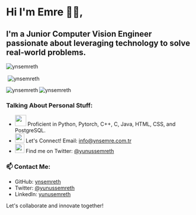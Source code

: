 # Hi I'm Emre 🚀🚀,

## I'm a Junior Computer Vision Engineer passionate about leveraging technology to solve real-world problems.

<p align="left"> <img src="https://komarev.com/ghpvc/?username=ynsemreth&label=Profile%20views&color=0e75b6&style=flat" alt="ynsemreth" /> </p>

<p>&nbsp;<img align="center" src="https://github-readme-stats.vercel.app/api?username=ynsemreth&show_icons=true&locale=en" alt="ynsemreth" /></p>

<p><img align="left" src="https://github-readme-stats.vercel.app/api/top-langs?username=ynsemreth&show_icons=true&locale=en&layout=compact" alt="ynsemreth" /></p>


<p><img align="center" src="https://github-readme-streak-stats.herokuapp.com/?user=ynsemreth&" alt="ynsemreth" /></p>


### Talking About Personal Stuff:
- <img src="https://media.giphy.com/media/WUlplcMpOCEmTGBtBW/giphy.gif" width="30"> Proficient in Python, Pytorch, C++, C, Java, HTML, CSS, and PostgreSQL.
- <img src="https://github.com/SP-XD/SP-XD/blob/main/images/message.gif?raw=true" width="25" /> Let's Connect! Email: info@ynsemre.com.tr
- <img src="https://github.com/SP-XD/SP-XD/blob/main/images/letterbox.gif?raw=true" width="25" /> Find me on Twitter: [@yunussemreth](https://twitter.com/yunussemreth)

### 📫 Contact Me:
- GitHub: [ynsemreth](https://github.com/ynsemreth)
- Twitter: [@yunussemreth](https://twitter.com/yunussemreth)
- LinkedIn: [yunusemreth](https://www.linkedin.com/in/yunusemreth/)

Let's collaborate and innovate together!
